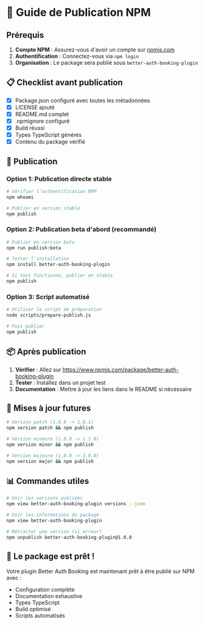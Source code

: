 # 🚀 Guide de Publication NPM

## Prérequis

1. **Compte NPM** : Assurez-vous d'avoir un compte sur [npmjs.com](https://www.npmjs.com)
2. **Authentification** : Connectez-vous via `npm login`
3. **Organisation** : Le package sera publié sous `better-auth-booking-plugin`

## 📋 Checklist avant publication

- [x] Package.json configuré avec toutes les métadonnées
- [x] LICENSE ajouté
- [x] README.md complet
- [x] .npmignore configuré
- [x] Build réussi
- [x] Types TypeScript générés
- [x] Contenu du package vérifié

## 🎯 Publication

### Option 1: Publication directe stable

```bash
# Vérifier l'authentification NPM
npm whoami

# Publier en version stable
npm publish
```

### Option 2: Publication beta d'abord (recommandé)

```bash
# Publier en version beta
npm run publish:beta

# Tester l'installation
npm install better-auth-booking-plugin

# Si tout fonctionne, publier en stable
npm publish
```

### Option 3: Script automatisé

```bash
# Utiliser le script de préparation
node scripts/prepare-publish.js

# Puis publier
npm publish
```

## 📦 Après publication

1. **Vérifier** : Allez sur https://www.npmjs.com/package/better-auth-booking-plugin
2. **Tester** : Installez dans un projet test
3. **Documentation** : Mettre à jour les liens dans le README si nécessaire

## 🔄 Mises à jour futures

```bash
# Version patch (1.0.0 -> 1.0.1)
npm version patch && npm publish

# Version mineure (1.0.0 -> 1.1.0)
npm version minor && npm publish

# Version majeure (1.0.0 -> 2.0.0)
npm version major && npm publish
```

## 📊 Commandes utiles

```bash
# Voir les versions publiées
npm view better-auth-booking-plugin versions --json

# Voir les informations du package
npm view better-auth-booking-plugin

# Rétracter une version (si erreur)
npm unpublish better-auth-booking-plugin@1.0.0
```

## 🎉 Le package est prêt !

Votre plugin Better Auth Booking est maintenant prêt à être publié sur NPM avec :
- Configuration complète
- Documentation exhaustive  
- Types TypeScript
- Build optimisé
- Scripts automatisés

